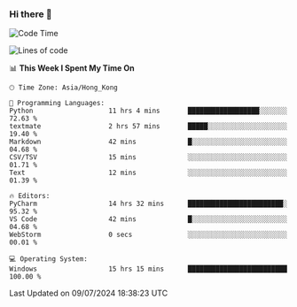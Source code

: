 ### Hi there 👋

<!--
**RoiexLee/RoiexLee** is a ✨ _special_ ✨ repository because its `README.md` (this file) appears on your GitHub profile.

Here are some ideas to get you started:

- 🔭 I’m currently working on ...
- 🌱 I’m currently learning ...
- 👯 I’m looking to collaborate on ...
- 🤔 I’m looking for help with ...
- 💬 Ask me about ...
- 📫 How to reach me: ...
- 😄 Pronouns: ...
- ⚡ Fun fact: ...
-->

<!--START_SECTION:waka-->
![Code Time](http://img.shields.io/badge/Code%20Time-614%20hrs%2019%20mins-blue)

![Lines of code](https://img.shields.io/badge/From%20Hello%20World%20I%27ve%20Written-38.4%20thousand%20lines%20of%20code-blue)

📊 **This Week I Spent My Time On** 

```text
🕑︎ Time Zone: Asia/Hong_Kong

💬 Programming Languages: 
Python                   11 hrs 4 mins       ██████████████████░░░░░░░   72.63 % 
textmate                 2 hrs 57 mins       █████░░░░░░░░░░░░░░░░░░░░   19.40 % 
Markdown                 42 mins             █░░░░░░░░░░░░░░░░░░░░░░░░   04.68 % 
CSV/TSV                  15 mins             ░░░░░░░░░░░░░░░░░░░░░░░░░   01.71 % 
Text                     12 mins             ░░░░░░░░░░░░░░░░░░░░░░░░░   01.39 % 

🔥 Editors: 
PyCharm                  14 hrs 32 mins      ████████████████████████░   95.32 % 
VS Code                  42 mins             █░░░░░░░░░░░░░░░░░░░░░░░░   04.68 % 
WebStorm                 0 secs              ░░░░░░░░░░░░░░░░░░░░░░░░░   00.01 % 

💻 Operating System: 
Windows                  15 hrs 15 mins      █████████████████████████   100.00 % 
```


 Last Updated on 09/07/2024 18:38:23 UTC
<!--END_SECTION:waka-->
